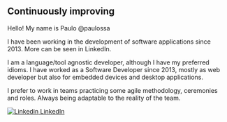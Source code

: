## Continuously improving

Hello! My name is Paulo @paulossa

I have been working in the development of software applications since 2013. More can be seen in LinkedIn. 

I am a language/tool agnostic developer, although I have my preferred idioms. I have worked as a Software Developer since 2013, mostly as web developer but also for embedded devices and desktop applications. 
 
I prefer to work in teams practicing some agile methodology, ceremonies and roles. Always being adaptable to the reality of the team. 

[![Linkedin](https://i.stack.imgur.com/gVE0j.png) LinkedIn](https://www.linkedin.com/in/paulossaraujo/)
